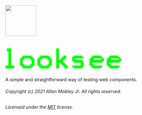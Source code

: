 <img align="center" src="https://avatars2.githubusercontent.com/u/76873423" width="96" height="96" />

# <img src="./assets/looksee.png" />
A simple and straightforward way of testing web components.

###### Copyright (c) 2021 Allan Mobley Jr. All rights reserved.
###### Licensed under the [MIT](./LICENSE) license.
